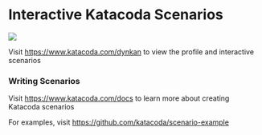 # Interactive Katacoda Scenarios

[![](http://shields.katacoda.com/katacoda/dynkan/count.svg)](https://www.katacoda.com/dynkan "Get your profile on Katacoda.com")

Visit https://www.katacoda.com/dynkan to view the profile and interactive scenarios

### Writing Scenarios
Visit https://www.katacoda.com/docs to learn more about creating Katacoda scenarios

For examples, visit https://github.com/katacoda/scenario-example
